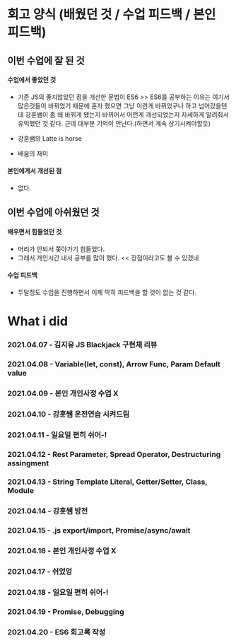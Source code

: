 # 회고 양식 (배웠던 것 / 수업 피드백 / 본인 피드백)

## 이번 수업에 잘 된 것 

#### 수업에서 좋았던 것
- 기존 JS의 좋지않았던 점을 개선한 문법이 ES6 >> ES6를 공부하는 이유는 여기서 많은것들이 바뀌었기 때문에
  혼자 했으면 그냥 이런게 바뀌었구나 하고 넘어갔을텐데 강훈쌤이 좀 왜 바뀌게 됐는지 바뀌어서 어떤게 개선되었는지 자세하게 알려줘서
  유익했던 것 같다. 근데 대부분 기억이 안난다.(하면서 계속 상기시켜야할듯)
  
- 강훈쌤의 Latte is horse
- 배움의 재미

#### 본인에게서 개선된 점
- 없다.

## 이번 수업에 아쉬웠던 것

#### 배우면서 힘들었던 것
- 머리가 안되서 쫒아가기 힘들었다.
- 그래서 개인시간 내서 공부를 많이 했다. << 장점이라고도 볼 수 있겠네

#### 수업 피드백
- 두달정도 수업을 진행하면서 이제 딱히 피드백을 할 것이 없는 것 같다.

# What i did

### 2021.04.07 - 김지유 JS Blackjack 구현체 리뷰
### 2021.04.08 - Variable(let, const), Arrow Func, Param Default value
### 2021.04.09 - 본인 개인사정 수업 X
### 2021.04.10 - 강훈쌤 운전연습 시켜드림
### 2021.04.11 - 일요일 편히 쉬어-!
### 2021.04.12 - Rest Parameter, Spread Operator, Destructuring assingment
### 2021.04.13 - String Template Literal, Getter/Setter, Class, Module
### 2021.04.14 - 강훈쌤 방전
### 2021.04.15 - .js export/import, Promise/async/await
### 2021.04.16 - 본인 개인사정 수업 X
### 2021.04.17 - 쉬었엉
### 2021.04.18 - 일요일 편히 쉬어-!
### 2021.04.19 - Promise, Debugging
### 2021.04.20 - ES6 회고록 작성
